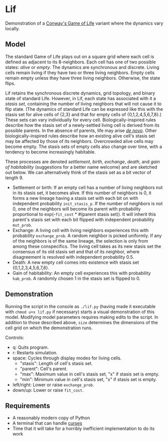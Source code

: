 # Lif

Demonstration of a
[Conway's Game of Life](http://en.wikipedia.org/wiki/Conway%27s_Game_of_Life)
variant where the dynamics vary locally.

## Model

The standard Game of Life plays out on a square grid where each cell
is defined as adjacent to its 8-neighbors. Each cell has one of two
possible states: *alive* or *empty*. The dynamics are synchronous and
discrete. Living cells remain living if they have two or three living
neighbors. Empty cells remain empty unless they have three living
neighbors. Otherwise, the state flips.

Lif retains the synchronous discrete dynamics, grid topology, and
binary state of standard Life. However, in Lif, each state has
associated with it a *stasis set*, containing the number of living
neighbors that will not cause it to flip state. (The dynamics of
standard Life can be expressed like this with the stasis set for alive
cells of {2,3} and that for empty cells of {0,1,2,4,5,6,7,8}.) These
sets can vary individually for every cell. Biologically-inspired rules
describe how the stasis set of a newly-settled living cell is derived
from its possible parents. In the absence of parents, life may arise
[*de novo*](http://en.wikipedia.org/wiki/Spontaneous_generation). Other
biologically-inspired rules describe how an existing alive cell's
stasis set may be affected by those of its neighbors. Overcrowded
alive cells may become empty. The stasis sets of empty cells also
change over time, with a tendency to become increasingly habitable.

These processes are denoted *settlement*, *birth*, *exchange*,
*death*, and *gain of habitability* (suggestions for a better name
welcome) and are sketched out below. We can alternatively think of the
stasis set as a bit vector of length 9.
* Settlement or birth: If an empty cell has a number of living
  neighbors not in its stasis set, it becomes alive. If this number of
  neighbors is 0, it forms a new lineage having a stasis set with each
  bit on with independent probability `init_stasis_p`. If the number
  of neighbors is not 0, one of the neighbors will become its parent
  with probability proportional to exp(-`fit_cost` * #(parent stasis
  set)). It will inherit this parent's stasis set with each bit
  flipped with independent probability `mut_prob`.
* Exchange: A living cell with living neighbors experiences this with
  probability `exchange_prob`. A random neighbor is picked
  uniformly. If any of the neighbors is of the same lineage, the
  selection is only from among these conspecifics. The living cell
  takes as its new stasis set the consensus of its old stasis set and
  that of its neighbor, where disagreement is resolved with
  independent probability 0.5.
* Death: A new empty cell comes into existence with stasis set
  {0,1,2,3,4,5,6,7,8}.
* Gain of habitability: An empty cell experiences this with
  probability `hab_prob`. A randomly chosen 1 in the stasis set is
  flipped to 0.

## Demonstration

Running the script in the console as `./lif.py` (having made it
executable with `chmod u+x lif.py` if necessary) starts a visual
demonstration of this model. Modifying model parameters requires
making edits to the script. In addition to those described above,
`size` determines the dimensions of the cell grid on which the
demonstration runs.

Controls:
* q: Quits program.
* r: Restarts simulation.
* space: Cycles through display modes for living cells.
  * "stasis": Length of cell's stasis set.
  * "parent": Cell's parent.
  * "max": Maximum value in cell's stasis set, "x" if stasis set is
    empty.
  * "min": Minimum value in cell's stasis set, "x" if stasis set is
    empty.
* left/right: Lower or raise `exchange_prob`.
* down/up: Lower or raise `fit_cost`.

## Requirements

* A reasonably modern copy of Python
* A terminal that can handle
  [curses](http://en.wikipedia.org/wiki/Curses_%28programming_library%29)
* Time that it will take for a horribly inefficient implementation to
  do its work
